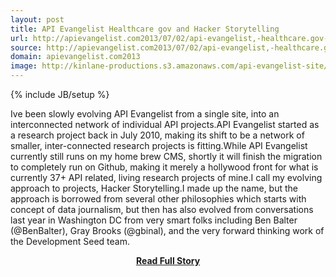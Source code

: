 ```yaml
---
layout: post
title: API Evangelist Healthcare gov and Hacker Storytelling
url: http://apievangelist.com2013/07/02/api-evangelist,-healthcare.gov-and-hacker-storytelling/
source: http://apievangelist.com2013/07/02/api-evangelist,-healthcare.gov-and-hacker-storytelling/
domain: apievangelist.com2013
image: http://kinlane-productions.s3.amazonaws.com/api-evangelist-site/blog/bw-github.jpg
---
```

{% include JB/setup %}<p>Ive been slowly evolving API Evangelist from a single site, into an interconnected network of individual API projects.API Evangelist started as a research project back in July 2010, making its shift to be a network of smaller, inter-connected research projects is fitting.While API Evangelist currently still runs on my home brew CMS, shortly it will finish the migration to completely run on Github, making it merely a hollywood front for what is currently 37+ API related, living research projects of mine.I call my evolving approach to projects, Hacker Storytelling.I made up the name, but the approach is borrowed from several other philosophies which starts with concept of data journalism, but then has also evolved from conversations last year in Washington DC from very smart folks including Ben Balter (@BenBalter), Gray Brooks (@gbinal), and the very forward thinking work of the Development Seed team.</p>
<center><p><a href="http://apievangelist.com2013/07/02/api-evangelist,-healthcare.gov-and-hacker-storytelling/" style='padding:25px; font-sze:18px; font-weight: bold;'>Read Full Story</a></p></center>
